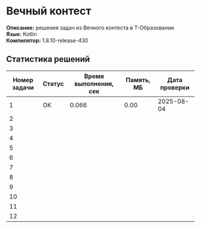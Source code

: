 # Вечный контест

**Описание:** решения задач из Вечного контеста в Т-Образовании  
**Язык:** Kotlin  
**Компилятор:** 1.8.10-release-430

## Статистика решений

| Номер задачи | Статус | Время выполнения, сек | Память, МБ | Дата проверки |
|--------------|--------|------------------------|------------|----------------|
| 1            | OK     | 0.066                  | 0.00       | 2025-08-04     |
| 2            |        |                        |            |                |
| 3            |        |                        |            |                |
| 4            |        |                        |            |                |
| 5            |        |                        |            |                |
| 6            |        |                        |            |                |
| 7            |        |                        |            |                |
| 8            |        |                        |            |                |
| 9            |        |                        |            |                |
| 10           |        |                        |            |                |
| 11           |        |                        |            |                |
| 12           |        |                        |            |                |
